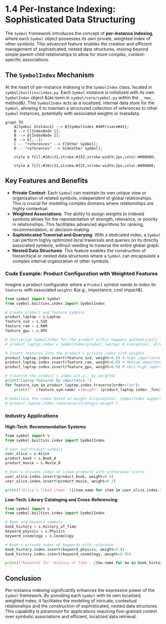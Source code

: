 # 1.4 Per-Instance Indexing: Sophisticated Data Structuring

The `Symbol` framework introduces the concept of **per-instance indexing**, where each `Symbol` object possesses its own private, weighted index of other symbols. This advanced feature enables the creation and efficient management of sophisticated, nested data structures, moving beyond simple parent-child relationships to allow for more complex, context-specific associations.

## The `SymbolIndex` Mechanism

At the heart of per-instance indexing is the `SymbolIndex` class, located in `symbol/builtins/index.py`. Each `Symbol` instance is initialized with its own `SymbolIndex` object &(as seen in `symbol/core/symbol.py` within the `__new__` method&). This `SymbolIndex` acts as a localized, internal data store for the `Symbol`, allowing it to maintain a structured collection of references to other `Symbol` instances, potentially with associated weights or metadata.

```mermaid
graph TD
    A[Symbol Instance] --> B{SymbolIndex #40Private#41};
    B --> C[IndexNode 1];
    B --> D[IndexNode 2];
    B --> E[...];
    C -- "references" --> F[Other Symbol];
    D -- "references" --> G[Another Symbol];

    style A fill:#10cc31,stroke:#333,stroke-width:2px,color:#000000;

    style A fill:#10cc31,stroke:#333,stroke-width:2px,color:#000000;
```
## Key Features and Benefits

-   **Private Context**: Each `Symbol` can maintain its own unique view or organization of related symbols, independent of global relationships. This is crucial for modeling complex domains where relationships are highly contextual.
-   **Weighted Associations**: The ability to assign weights to indexed symbols allows for the representation of strength, relevance, or priority in relationships. This facilitates advanced algorithms for ranking, recommendation, or decision-making.
-   **Sophisticated Traversal and Querying**: With a dedicated index, a `Symbol` can perform highly optimized local traversals and queries on its directly associated symbols, without needing to traverse the entire global graph.
-   **Nested Data Structures**: This feature enables the construction of hierarchical or nested data structures where a `Symbol` can encapsulate a complex internal organization of other symbols.

### Code Example: Product Configuration with Weighted Features

Imagine a product configurator where a `Product` symbol needs to index its `Features` with associated `weights` &(e.g., importance, cost impact&).

```python
from symbol import Symbol
from symbol.builtins.index import SymbolIndex

# Create product and feature symbols
product_laptop = s.Laptop
feature_ssd = s.SSD
feature_ram = s.RAM
feature_gpu = s.GPU

# Initialize SymbolIndex for the product &(this happens automatically in Symbol.__new__&)
# product_laptop.index = SymbolIndex(product_laptop) # Conceptual, already done

# Insert features into the product's private index with weights
product_laptop.index.insert(feature_ssd, weight=0.8) # High importance
product_laptop.index.insert(feature_ram, weight=0.6) # Medium importance
product_laptop.index.insert(feature_gpu, weight=0.9) # Very high importance

# Traverse the product's index &(e.g., by weight&)
print("Laptop features by importance:")
for feature_sym in product_laptop.index.traverse(order="in"):
    print(f"- {feature_sym.name} &(Weight: {product_laptop.index._function_map[feature_sym.name].eval_weight()}&)")

# Rebalance the index based on weight &(conceptual, SymbolIndex supports this&)
# product_laptop.index.rebalance(strategy='weight')
```

### Industry Applications

**High-Tech: Recommendation Systems**
```python
from symbol import s
from symbol.builtins.index import SymbolIndex

# User and Product symbols
user_alice = s.Alice
product_book = s.Book_A
product_movie = s.Movie_B

# User's private index of liked products with preference scores
user_alice.index.insert(product_book, weight=0.9)
user_alice.index.insert(product_movie, weight=0.7)

print(f"Alice's liked items: {[item.name for item in user_alice.index.traverse()]}")
```

**Low-Tech: Library Cataloging and Cross-Referencing**
```python
from symbol import s
from symbol.builtins.index import SymbolIndex

# Book and Keyword symbols
book_history = s.History_of_Time
keyword_physics = s.Physics
keyword_cosmology = s.Cosmology

# Book's private index of keywords with relevance
book_history.index.insert(keyword_physics, weight=0.8)
book_history.index.insert(keyword_cosmology, weight=0.95)

print(f"Keywords for 'History of Time': {[kw.name for kw in book_history.index.traverse()]}")
```

## Conclusion

Per-instance indexing significantly enhances the expressive power of the `Symbol` framework. By providing each `Symbol` with its own localized, weighted index, it facilitates the modeling of intricate, contextual relationships and the construction of sophisticated, nested data structures. This capability is paramount for applications requiring fine-grained control over symbolic associations and efficient, localized data retrieval.
